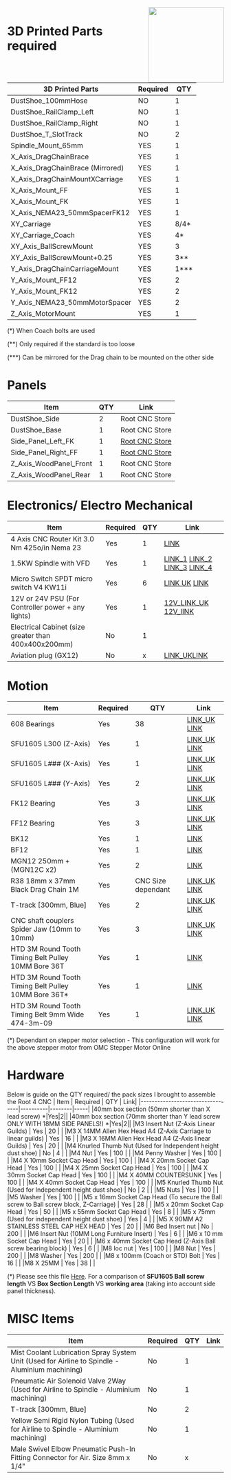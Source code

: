 <img align="right" width=175 src="https://github.com/RootCNC/Root-4-CNC/blob/master/Media/R_Logo.png" />

# 3D Printed Parts required

| 3D Printed Parts                 | Required | QTY    |
|----------------------------------|----------|--------|
| DustShoe_100mmHose               | NO       | 1      |
| DustShoe_RailClamp_Left          | NO       | 1      |
| DustShoe_RailClamp_Right         | NO       | 1      |
| DustShoe_T_SlotTrack             | NO       | 2      |
| Spindle_Mount_65mm               | YES      | 1      |
| X_Axis_DragChainBrace            | YES      | 1      |
| X_Axis_DragChainBrace (Mirrored) | YES      | 1      |
| X_Axis_DragChainMountXCarriage   | YES      | 1      |
| X_Axis_Mount_FF                  | YES      | 1      |
| X_Axis_Mount_FK                  | YES      | 1      |
| X_Axis_NEMA23_50mmSpacerFK12     | YES      | 1      |
| XY_Carriage                      | YES      | 8/4*   |
| XY_Carriage_Coach                | YES      | 4*     |
| XY_Axis_BallScrewMount           | YES      | 3      |
| XY_Axis_BallScrewMount+0.25      | YES      | 3**    |
| Y_Axis_DragChainCarriageMount    | YES      | 1***   |
| Y_Axis_Mount_FF12                | YES      | 2      |
| Y_Axis_Mount_FK12                | YES      | 2      |
| Y_Axis_NEMA23_50mmMotorSpacer    | YES      | 2      |
| Z_Axis_MotorMount                | YES      | 1      |

(\*) When Coach bolts are used

(\*\*) Only required if the standard is too loose

(\*\*\*) Can be mirrored for the Drag chain to be mounted on the other side

# Panels
| Item               | QTY    | Link|
|----------------------------------|--------|-----|
|DustShoe_Side| 2|Root CNC Store|
|DustShoe_Base|1|Root CNC Store|
|Side_Panel_Left_FK|1|[Root CNC Store](https://rootcnc.com/product/root-4-side-panel/)|
|Side_Panel_Right_FF|1|[Root CNC Store](https://rootcnc.com/product/root-4-side-panel/)|
|Z_Axis_WoodPanel_Front|1|Root CNC Store|
|Z_Axis_WoodPanel_Rear|1|Root CNC Store|


# Electronics/ Electro Mechanical
| Item               | Required | QTY    | Link|
|----------------------------------|----------|--------|-----|
| 4 Axis CNC Router Kit 3.0 Nm 425o/in Nema 23               | Yes       | 1      | [LINK](https://www.omc-stepperonline.com/4-axis-cnc-router-kit-3-0-nm-425oz-in-nema-23-stepper-motor-driver-power-supply-4-dm542y-23he45?tracking=5efc6f6300e83)
|1.5KW Spindle with VFD|Yes|1|[LINK_1](https://s.click.aliexpress.com/e/_dX0JKm3) [LINK_2](https://s.click.aliexpress.com/e/_dT4xs63) [LINK_3](https://s.click.aliexpress.com/e/_dSjt6gr) [LINK_4](https://s.click.aliexpress.com/e/_dSUhh43)
|Micro Switch SPDT micro switch V4 KW11i|Yes|6|[LINK UK](https://amzn.to/31Kf1wC) [LINK](https://s.click.aliexpress.com/e/_ATnQCz)| 
|12V or 24V PSU (For Controller power + any lights) |Yes|1|[12V_LINK_UK](https://amzn.to/2HxYvIS) [12V_lINK](https://s.click.aliexpress.com/e/_AACYyd)| 
|Electrical Cabinet (size greater than 400x400x200mm) |No|1|| 
|Aviation plug (GX12) |No|x|[LINK_UK](https://amzn.to/31LBPfl)[LINK](https://s.click.aliexpress.com/e/_AtqbWz)|


# Motion
| Item               | Required | QTY    | Link|
|----------------------------------|----------|--------|-----|
|608 Bearings               | Yes       | 38      |[LINK_UK](https://amzn.to/3dWB9c6) [LINK](https://s.click.aliexpress.com/e/_ATuujF)|
|SFU1605 L300 (Z-Axis)               | Yes       | 1      |[LINK_UK](https://amzn.to/3osWWNp) [LINK](https://s.click.aliexpress.com/e/_AOHs9J)|
|SFU1605 L### (X-Axis)                | Yes       | 1      |[LINK_UK](https://amzn.to/35AbBOe) [LINK](https://s.click.aliexpress.com/e/_9zA1ff)|
|SFU1605 L### (Y-Axis)              | Yes       | 2      |[LINK_UK](https://amzn.to/35AbBOe) [LINK](https://s.click.aliexpress.com/e/_9zA1ff)|
|FK12 Bearing               | Yes       | 3      |[LINK_UK](https://amzn.to/35zBhKN) [LINK](https://s.click.aliexpress.com/e/_9v05o1)|
|FF12 Bearing             | Yes       | 3      |[LINK_UK](https://amzn.to/35zBhKN) [LINK](https://s.click.aliexpress.com/e/_9v05o1)|
|BK12             | Yes       | 1      |[LINK](https://s.click.aliexpress.com/e/_9v05o1)|
|BF12              | Yes       | 1      |[LINK](https://s.click.aliexpress.com/e/_9v05o1)|
|MGN12 250mm + (MGN12C x2)              | Yes       | 2      |[LINK](https://s.click.aliexpress.com/e/_ALbQTF)|
|R38 18mm x 37mm Black Drag Chain 1M              | Yes       | CNC Size dependant      |[LINK_UK](https://amzn.to/37J6PAH)  [LINK](https://s.click.aliexpress.com/e/_9hJS33)|
|T-track [300mm, Blue]            | Yes       | 2      |[LINK_UK](https://amzn.to/3mkDBvK) [LINK](https://s.click.aliexpress.com/e/_9x8Pnf)|
|CNC shaft couplers Spider Jaw (10mm to 10mm)| Yes       | 3      |[LINK_UK](https://amzn.to/3jxH1tx) [LINK](https://s.click.aliexpress.com/e/_AP8YPT)|
|HTD 3M Round Tooth Timing Belt Pulley 10MM Bore 36T| Yes       | 1      |[LINK](https://s.click.aliexpress.com/e/_9hO2OZ)|
|HTD 3M Round Tooth Timing Belt Pulley 10MM Bore 36T*| Yes       | 1      |[LINK](https://s.click.aliexpress.com/e/_9hO2OZ) |
|HTD 3M Round Tooth Timing Belt 9mm Wide 474-3m-09| Yes       | 1      |[LINK_UK](https://amzn.to/2Tu7xcu) [LINK](https://s.click.aliexpress.com/e/_9HpJZj)

(\*) Dependant on stepper motor selection - This configuration will work for the above stepper motor from OMC Stepper Motor Online
# Hardware
Below is guide on the QTY required/ the pack sizes I brought to assemble the Root 4 CNC
| Item               | Required | QTY    | Link|
|----------------------------------|----------|--------|-----|
|40mm box section (50mm shorter than X lead screw) *|Yes|2||
|40mm box section (70mm shorter than Y lead screw ONLY WITH 18MM SIDE PANELS!) *|Yes|2||
|M3 Insert Nut (Z-Axis Linear Guilds) | Yes | 20  | | 
|M3 X 14MM Allen Hex Head A4 (Z-Axis Carriage to linear guilds) | Yes | 16  | | 
|M3 X 16MM Allen Hex Head A4 (Z-Axis linear Guilds) | Yes | 20  | | 
|M4 Knurled Thumb Nut (Used for Independent height dust shoe) | No | 4  | | 
|M4 Nut | Yes | 100  | | 
|M4 Penny Washer | Yes | 100  | | 
|M4 X 10mm Socket Cap Head  | Yes | 100  | | 
|M4 X 20mm Socket Cap Head  | Yes | 100  | | 
|M4 X 25mm Socket Cap Head  | Yes | 100  | | 
|M4 X 30mm Socket Cap Head  | Yes | 100  | | 
|M4 X 40MM COUNTERSUNK | Yes | 100  | | 
|M4 X 40mm Socket Cap Head  | Yes | 100  | | 
|M5 Knurled Thumb Nut (Used for Independent height dust shoe) | No | 2  | | 
|M5 Nuts  | Yes | 100  | | 
|M5 Washer | Yes | 100  | | 
|M5 x 16mm Socket Cap Head (To secure the Ball screw to Ball screw block, Z-Carriage) | Yes | 28  | | 
|M5 x 20mm Socket Cap Head | Yes | 50  | | 
|M5 x 55mm Socket Cap Head | Yes | 8 | |
|M5 x 75mm (Used for independent height dust shoe) | Yes | 4  | | 
|M5 X 90MM A2 STAINLESS STEEL CAP HEX HEAD | Yes | 20  | | 
|M6 Bed Insert nut | No | 200  | | 
|M6 Insert Nut (10MM Long Furniture Insert) | Yes | 6  | | 
|M6 x 10 mm Socket Cap Head | Yes | 20  | | 
|M6 x 40mm Socket Cap Head (Z-Axis Ball screw bearing block) | Yes | 6  | | 
|M8 loc nut | Yes | 100  | | 
|M8 Nut | Yes | 200  | | 
|M8 Washer | Yes | 200  | | 
|M8 x 100mm (Coach or STD) Bolt | Yes | 16  | | 
|M8 X 25MM  | Yes | 38  | | 

(\*) Please see this file [Here](https://github.com/RootCNC/Root-4-CNC/blob/master/Working%20Area.xlsx). For a comparison of **SFU1605 Ball screw length** VS **Box Section Length** VS **working area** (taking into account side panel thickness).

# MISC Items
| Item               | Required | QTY    | Link|
|----------------------------------|----------|--------|-----|
|Mist Coolant Lubrication Spray System Unit (Used for Airline to Spindle - Aluminium machining)| No |1 | |
|Pneumatic Air Solenoid Valve 2Way (Used for Airline to Spindle - Aluminium machining)| No |1 | |
|T-track [300mm, Blue]| No |2 | |
|Yellow Semi Rigid Nylon Tubing (Used for Airline to Spindle - Aluminium machining)| No |1 | |
|Male Swivel Elbow Pneumatic Push-In Fitting Connector for Air. Size 8mm x 1/4"| No |x | |



